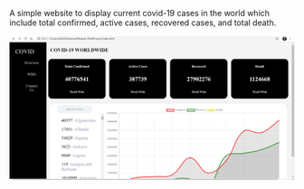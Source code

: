 
A simple website to display current covid-19 cases in the world which include total confirmed, active cases, recovered cases, and total death.


<img src= "Screenshot%20(196).png">
